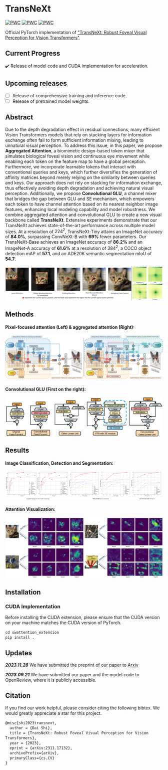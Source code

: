 # TransNeXt
[![PWC](https://img.shields.io/endpoint.svg?url=https://paperswithcode.com/badge/transnext-robust-foveal-visual-perception-for/domain-generalization-on-imagenet-a)](https://paperswithcode.com/sota/domain-generalization-on-imagenet-a?p=transnext-robust-foveal-visual-perception-for)
[![PWC](https://img.shields.io/endpoint.svg?url=https://paperswithcode.com/badge/transnext-robust-foveal-visual-perception-for/object-detection-on-coco-minival)](https://paperswithcode.com/sota/object-detection-on-coco-minival?p=transnext-robust-foveal-visual-perception-for)
[![PWC](https://img.shields.io/endpoint.svg?url=https://paperswithcode.com/badge/transnext-robust-foveal-visual-perception-for/semantic-segmentation-on-ade20k)](https://paperswithcode.com/sota/semantic-segmentation-on-ade20k?p=transnext-robust-foveal-visual-perception-for)

Official PyTorch implementation of ["TransNeXt: Robust Foveal Visual Perception for Vision Transformers"](https://arxiv.org/pdf/2311.17132.pdf).

## Current Progress
:heavy_check_mark: Release of model code and CUDA implementation for acceleration.

## Upcoming releases

- [ ] Release of comprehensive training and inference code.
- [ ] Release of pretrained model weights.

## Abstract
Due to the depth degradation effect in residual connections, many efficient Vision Transformers models that rely on stacking layers for information exchange often fail to form sufficient information mixing, leading to unnatural visual perception. To address this issue, in this paper, we propose **Aggregated Attention**, a biomimetic design-based token mixer that simulates biological foveal vision and continuous eye movement while enabling each token on the feature map to have a global perception. Furthermore, we incorporate learnable tokens that interact with conventional queries and keys, which further diversifies the generation of affinity matrices beyond merely relying on the similarity between queries and keys. Our approach does not rely on stacking for information exchange, thus effectively avoiding depth degradation and achieving natural visual perception.
Additionally, we propose **Convolutional GLU**, a channel mixer that bridges the gap between GLU and SE mechanism, which empowers each token to have channel attention based on its nearest neighbor image features, enhancing local modeling capability and model robustness. We combine aggregated attention and convolutional GLU to create a new visual backbone called **TransNeXt**. Extensive experiments demonstrate that our TransNeXt achieves state-of-the-art performance across multiple model sizes. At a resolution of $224^2$, TransNeXt-Tiny attains an ImageNet accuracy of **84.0\%**, surpassing ConvNeXt-B with **69\%** fewer parameters. Our TransNeXt-Base achieves an ImageNet accuracy of **86.2\%** and an ImageNet-A accuracy of **61.6\%** at a resolution of $384^2$, a COCO object detection mAP of **57.1**, and an ADE20K semantic segmentation mIoU of **54.7**.

![biological_vision](figures/biological_vision.jpg "biological_vision")
## Methods
#### Pixel-focused attention (Left) & aggregated attention (Right):

![pixel-focused_attention](figures/pixel-focused_attention.jpg "pixel-focused_attention")
#### Convolutional GLU (First on the right):
![Convolutional GLU](figures/feedforward_variants.jpg "Convolutional GLU")

## Results
#### Image Classification, Detection and Segmentation:
![experiment_figure](figures/experiment_figure.jpg "experiment_figure")

#### Attention Visualization:
![foveal_peripheral_vision](figures/foveal_peripheral_vision.jpg "foveal_peripheral_vision")

## Installation
### CUDA Implementation
Before installing the CUDA extension, please ensure that the CUDA version on your machine matches the CUDA version of PyTorch. 

    cd swattention_extension
    pip install .

## Updates

***2023.11.28*** We have submitted the preprint of our paper to [Arxiv](https://arxiv.org/abs/2311.17132)

***2023.09.21*** We have submitted our paper and the model code to OpenReview, where it is publicly accessible.

## Citation
If you find our work helpful, please consider citing the following bibtex. We would greatly appreciate a star for this project.

    @misc{shi2023transnext,
      author = {Dai Shi},
      title = {TransNeXt: Robust Foveal Visual Perception for Vision Transformers},
      year = {2023},
      eprint = {arXiv:2311.17132},
      archivePrefix={arXiv},
      primaryClass={cs.CV}
    }
